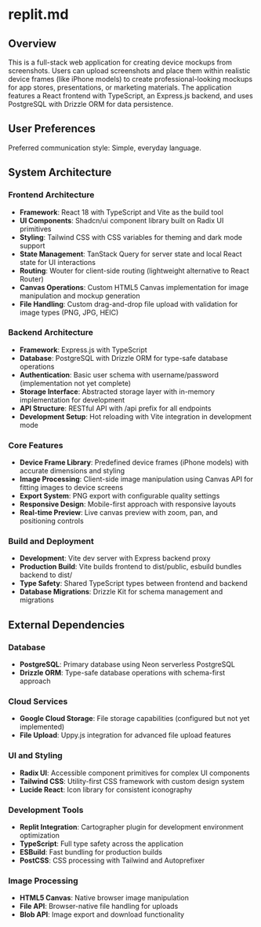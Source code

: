 # replit.md

## Overview

This is a full-stack web application for creating device mockups from screenshots. Users can upload screenshots and place them within realistic device frames (like iPhone models) to create professional-looking mockups for app stores, presentations, or marketing materials. The application features a React frontend with TypeScript, an Express.js backend, and uses PostgreSQL with Drizzle ORM for data persistence.

## User Preferences

Preferred communication style: Simple, everyday language.

## System Architecture

### Frontend Architecture
- **Framework**: React 18 with TypeScript and Vite as the build tool
- **UI Components**: Shadcn/ui component library built on Radix UI primitives
- **Styling**: Tailwind CSS with CSS variables for theming and dark mode support
- **State Management**: TanStack Query for server state and local React state for UI interactions
- **Routing**: Wouter for client-side routing (lightweight alternative to React Router)
- **Canvas Operations**: Custom HTML5 Canvas implementation for image manipulation and mockup generation
- **File Handling**: Custom drag-and-drop file upload with validation for image types (PNG, JPG, HEIC)

### Backend Architecture
- **Framework**: Express.js with TypeScript
- **Database**: PostgreSQL with Drizzle ORM for type-safe database operations
- **Authentication**: Basic user schema with username/password (implementation not yet complete)
- **Storage Interface**: Abstracted storage layer with in-memory implementation for development
- **API Structure**: RESTful API with /api prefix for all endpoints
- **Development Setup**: Hot reloading with Vite integration in development mode

### Core Features
- **Device Frame Library**: Predefined device frames (iPhone models) with accurate dimensions and styling
- **Image Processing**: Client-side image manipulation using Canvas API for fitting images to device screens
- **Export System**: PNG export with configurable quality settings
- **Responsive Design**: Mobile-first approach with responsive layouts
- **Real-time Preview**: Live canvas preview with zoom, pan, and positioning controls

### Build and Deployment
- **Development**: Vite dev server with Express backend proxy
- **Production Build**: Vite builds frontend to dist/public, esbuild bundles backend to dist/
- **Type Safety**: Shared TypeScript types between frontend and backend
- **Database Migrations**: Drizzle Kit for schema management and migrations

## External Dependencies

### Database
- **PostgreSQL**: Primary database using Neon serverless PostgreSQL
- **Drizzle ORM**: Type-safe database operations with schema-first approach

### Cloud Services
- **Google Cloud Storage**: File storage capabilities (configured but not yet implemented)
- **File Upload**: Uppy.js integration for advanced file upload features

### UI and Styling
- **Radix UI**: Accessible component primitives for complex UI components
- **Tailwind CSS**: Utility-first CSS framework with custom design system
- **Lucide React**: Icon library for consistent iconography

### Development Tools
- **Replit Integration**: Cartographer plugin for development environment optimization
- **TypeScript**: Full type safety across the application
- **ESBuild**: Fast bundling for production builds
- **PostCSS**: CSS processing with Tailwind and Autoprefixer

### Image Processing
- **HTML5 Canvas**: Native browser image manipulation
- **File API**: Browser-native file handling for uploads
- **Blob API**: Image export and download functionality